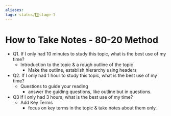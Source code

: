 ```yaml
---
aliases: 
tags: status/1️⃣stage-1 
---
```

# How to Take Notes - 80-20 Method
-   Q1. If I only had 10 minutes to study this topic, what is the best use of my time?
    -   Introduction to the topic & a rough outline of the topic
        -   Make the outline, establish hierarchy using headers
-   Q2. If I only had 1 hour to study this topic, what is the best use of my time?
    -   Questions to guide your reading
        -   answer the guiding questions, like outline but in questions.
-   Q3 If I only had 3 hours, what is the best use of my time?
    -   Add Key Terms
        -   focus on key terms in the topic & take notes about them only.
